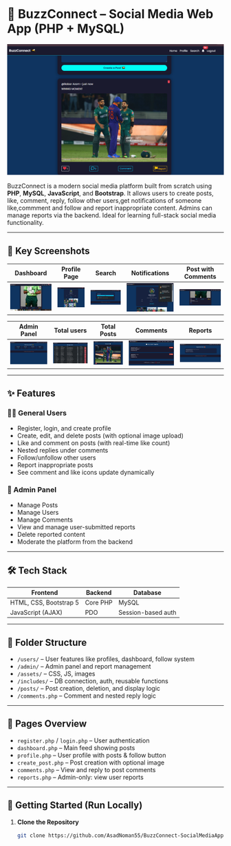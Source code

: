 # 🔗 BuzzConnect – Social Media Web App (PHP + MySQL)

![BuzzConnect Banner](dashboard1.png) <!-- Optional: Replace with your banner -->

BuzzConnect is a modern social media platform built from scratch using **PHP**, **MySQL**, **JavaScript**, and **Bootstrap**. It allows users to create posts, like, comment, reply, follow other users,get notifications of someone like,commment and follow and report inappropriate content. Admins can manage reports via the backend. Ideal for learning full-stack social media functionality.

---

## 📸 Key Screenshots

| Dashboard | Profile Page | Search | Notifications | Post with Comments |  
|-----------|--------------|--------|---------------|--------------------|  
| ![Dashboard](dashboard.png) | ![Profile](profile.png)| ![Search](search.png) | ![Notification](not.png) | ![Comments](comment.png) |

| Admin Panel  | Total users|Total Posts | Comments | Reports |
|--------------|------------|------------|----------|---------|
| ![Admin](dash.png) | ![Users](user.png) | ![Posts](posts.png) | ![comments](coom.png) | ![reports](reports.png) |

---

## ✨ Features

### 🧑‍💻 General Users
- Register, login, and create profile
- Create, edit, and delete posts (with optional image upload)
- Like and comment on posts (with real-time like count)
- Nested replies under comments
- Follow/unfollow other users
- Report inappropriate posts
- See comment and like icons update dynamically

### 🔐 Admin Panel
- Manage Posts
- Manage Users
- Manage Comments 
- View and manage user-submitted reports
- Delete reported content
- Moderate the platform from the backend

---

## 🛠️ Tech Stack

| Frontend         | Backend     | Database |
|------------------|-------------|----------|
| HTML, CSS, Bootstrap 5 | Core PHP     | MySQL    |
| JavaScript (AJAX)      | PDO          | Session-based auth |

---

## 📂 Folder Structure

- `/users/` – User features like profiles, dashboard, follow system
- `/admin/` – Admin panel and report management
- `/assets/` – CSS, JS, images
- `/includes/` – DB connection, auth, reusable functions
- `/posts/` – Post creation, deletion, and display logic
- `/comments.php` – Comment and nested reply logic

---

## 📄 Pages Overview

- `register.php` / `login.php` – User authentication
- `dashboard.php` – Main feed showing posts
- `profile.php` – User profile with posts & follow button
- `create_post.php` – Post creation with optional image
- `comments.php` – View and reply to post comments
- `reports.php` – Admin-only: view user reports

---

## 🚀 Getting Started (Run Locally)

1. **Clone the Repository**
   ```bash
   git clone https://github.com/AsadNoman55/BuzzConnect-SocialMediaApp

